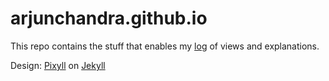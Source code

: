 # arjunchandra.github.io
This repo contains the stuff that enables my [log](https://arjunchandra.github.io/) of views and explanations.

Design: [Pixyll](https://github.com/johnotander/pixyll) on [Jekyll](https://jekyllrb.com/)
